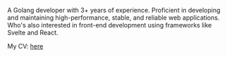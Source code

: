 A Golang developer with 3+ years of experience. Proficient in developing and
maintaining high-performance, stable, and reliable web applications. Who's also
interested in front-end development using frameworks like Svelte and React.

My CV: [here](https://github.com/haashemi/cv)
